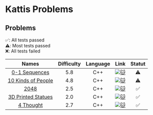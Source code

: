 # Kattis Problems

## Problems
✅: All tests passed  
⚠️: Most tests passed  
❌: All tests failed

| Names | Difficulty | Language | Link | Statut |
| :---: | :---: | :---: | :---: | :---: |
| [0-1 Sequences](https://github.com/glongrais/Kattis_Problems/tree/main/0_1_Sequences) | 5.8 | C++ | [![:cat:](https://open.kattis.com/favicon)](https://open.kattis.com/problems/sequences) | ⚠️ |
| [10 Kinds of People](https://github.com/glongrais/Kattis_Problems/tree/main/10_kinds_of_people) | 4.8 | C++ | [![:cat:](https://open.kattis.com/favicon)](https://open.kattis.com/problems/10kindsofpeople) | ⚠️ |
| [2048](https://github.com/glongrais/Kattis_Problems/tree/main/2048) | 2.5 | C++ | [![:cat:](https://open.kattis.com/favicon)](https://open.kattis.com/problems/2048) | ✅ |
| [3D Printed Statues](https://github.com/glongrais/Kattis_Problems/tree/main/3D_Printed_Statues) | 2.0 | C++ | [![:cat:](https://open.kattis.com/favicon)](https://open.kattis.com/problems/3dprinter) | ✅ |
| [4 Thought](https://github.com/glongrais/Kattis_Problems/tree/main/4_thought) | 2.7 | C++ | [![:cat:](https://open.kattis.com/favicon)](https://open.kattis.com/problems/4thought) | ✅ |

